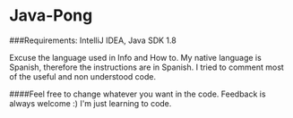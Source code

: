 # Java-Pong

###Requirements: IntelliJ IDEA, Java SDK 1.8

Excuse the language used in Info and How to. My native language is Spanish, therefore the instructions are in Spanish. 
I tried to comment most of the useful and non understood code.

####Feel free to change whatever you want in the code. Feedback is always welcome :) I'm just learning to code.
